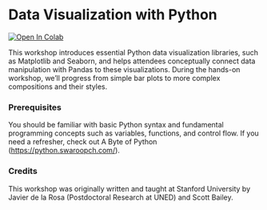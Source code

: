 # Data Visualization with Python

[![Open In Colab](https://colab.research.google.com/assets/colab-badge.svg)](https://colab.research.google.com/github/NCSU-Libraries/data-viz-workshops/blob/master/Data_Vizualization_with_Python/data_visualization.ipynb)

This workshop introduces essential Python data visualization libraries, such as Matplotlib and Seaborn, and helps attendees conceptually connect data manipulation with Pandas to these visualizations. During the hands-on workshop, we’ll progress from simple bar plots to more complex compositions and their styles.

### Prerequisites

You should be familiar with basic Python syntax and fundamental programming concepts such as variables, functions, and control flow. If you need a refresher, check out A Byte of Python (https://python.swaroopch.com/).

### Credits

This workshop was originally written and taught at Stanford University by Javier de la Rosa (Postdoctoral Research at UNED) and Scott Bailey.
